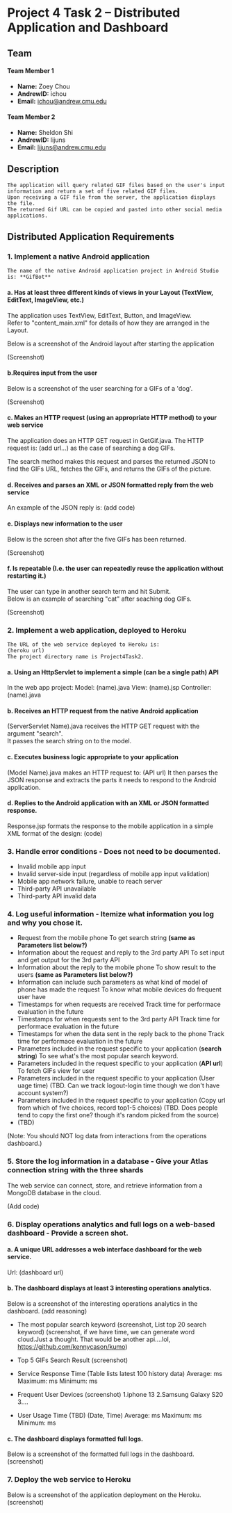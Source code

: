 # Project 4 Task 2 – Distributed Application and Dashboard

## Team
#### Team Member 1
- **Name:** Zoey Chou
- **AndrewID:** ichou
- **Email:**  ichou@andrew.cmu.edu

#### Team Member 2
- **Name:** Sheldon Shi
- **AndrewID:** lijuns
- **Email:**  lijuns@andrew.cmu.edu

## Description
```
The application will query related GIF files based on the user's input information and return a set of five related GIF files. 
Upon receiving a GIF file from the server, the application displays the file. 
The returned Gif URL can be copied and pasted into other social media applications.
```

## Distributed Application Requirements
### 1. Implement a native Android application
```
The name of the native Android application project in Android Studio is: **GifBot**
```
#### a. Has at least three different kinds of views in your Layout (TextView, EditText, ImageView, etc.)

The application uses TextView, EditText, Button, and ImageView.  
Refer to "content_main.xml" for details of how they are arranged in the Layout.

Below is a screenshot of the Android layout after starting the application

(Screenshot)



#### b.Requires input from the user

Below is a screenshot of the user searching for a GIFs of a 'dog'.

(Screenshot)


#### c. Makes an HTTP request (using an appropriate HTTP method) to your web service

The application does an HTTP GET request in GetGif.java. The HTTP request is:
(add url...)
as the case of searching a dog GIFs.

The search method makes this request and parses the returned JSON to
find the GIFs URL, fetches the GIFs, and returns the GIFs of the picture.

#### d. Receives and parses an XML or JSON formatted reply from the web service

An example of the JSON reply is:
(add code)

#### e. Displays new information to the user

Below is the screen shot after the five GIFs has been returned.

(Screenshot)


#### f. Is repeatable (I.e. the user can repeatedly reuse the application without restarting it.)

The user can type in another search term and hit Submit.  
Below is an example of searching "cat" after seaching dog GIFs.

(Screenshot)


### 2. Implement a web application, deployed to Heroku
```
The URL of the web service deployed to Heroku is:
(heroku url)
The project directory name is Project4Task2.
```
#### a. Using an HttpServlet to implement a simple (can be a single path) API
In the web app project:
Model: (name).java
View: (name).jsp
Controller: (name).java

#### b. Receives an HTTP request from the native Android application

(ServerServlet Name).java receives the HTTP GET request with the argument "search".  
It passes the search string on to the model.


#### c. Executes business logic appropriate to your application

(Model Name).java makes an HTTP request to:
(API url)
It then parses the JSON response and extracts the parts it needs to respond to the Android application.

#### d. Replies to the Android application with an XML or JSON formatted response.

Response.jsp formats the response to the mobile application in a simple XML format of the design:
(code)

### 3. Handle error conditions - Does not need to be documented.
- Invalid mobile app input
- Invalid server-side input (regardless of mobile app input validation)
- Mobile app network failure, unable to reach server
- Third-party API unavailable
- Third-party API invalid data

### 4. Log useful information - Itemize what information you log and why you chose it.

- Request from the mobile phone
  To get search string **(same as Parameters list below?)**
- Information about the request and reply to the 3rd party API
  To set input and get output for the 3rd party API
- Information about the reply to the mobile phone
  To show result to the users **(same as Parameters list below?)**
- Information can include such parameters as what kind of model of phone has made the request
  To know what mobile devices do frequent user have 
- Timestamps for when requests are received
  Track time for performace evaluation in the future
- Timestamps for when requests sent to the 3rd party API
  Track time for performace evaluation in the future
- Timestamps for when the data sent in the reply back to the phone
  Track time for performace evaluation in the future
- Parameters included in the request specific to your application (**search string**)
  To see what's the most popular search keyword.
- Parameters included in the request specific to your application (**API url**)
  To fetch GIFs view for user
- Parameters included in the request specific to your application (User uage time)
  (TBD. Can we track logout-login time though we don't have account system?)
- Parameters included in the request specific to your application (Copy url from which of five choices, record top1-5 choices)
  (TBD. Does people tend to copy the first one? though it's random picked from the source)
- (TBD)

(Note: You should NOT log data from interactions from the operations dashboard.)

### 5. Store the log information in a database - Give your Atlas connection string with the three shards
The web service can connect, store, and retrieve information from a MongoDB database in the cloud.

(Add code)


### 6. Display operations analytics and full logs on a web-based dashboard - Provide a screen shot.
#### a. A unique URL addresses a web interface dashboard for the web service. 
Url: (dashboard url)

#### b. The dashboard displays at least 3 interesting operations analytics. 
Below is a screenshot of the interesting operations analytics in the dashboard.
(add reasoning)

- The most popular search keyword
(screenshot, List top 20 search keyword)
(screenshot, if we have time, we can generate word cloud.Just a thought. That would be another api....lol, https://github.com/kennycason/kumo)

- Top 5 GIFs Search Result
(screenshot)

- Service Response Time
  (Table lists latest 100 history data)
  Average: ms
  Maximum: ms
  Minimum: ms

- Frequent User Devices
  (screenshot)
  1.iphone 13
  2.Samsung Galaxy S20
  3....

- User Usage Time (TBD)
  (Date, Time)
  Average: ms
  Maximum: ms
  Minimum: ms

#### c. The dashboard displays formatted full logs.

Below is a screenshot of the formatted full logs in the dashboard.
(screenshot)


### 7. Deploy the web service to Heroku

Below is a screenshot of the application deployment on the Heroku.
(screenshot)


